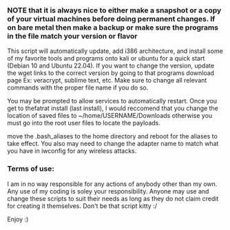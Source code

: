 ### NOTE that it is always nice to either make a snapshot or a copy of your virtual machines before doing permanent changes. If on bare metal then make a backup or make sure the programs in the file match your version or flavor 

This script will automatically update, add i386 architecture, and install some of my favorite tools and programs onto kali or ubuntu for a quick start (Debian 10 and Ubuntu 22.04). If you want to change the version, update the wget links to the correct version by going to that programs download page Ex: veracrypt, sublime text, etc. Make sure to change all relevant commands with the proper file name if you do so.

You may be prompted to allow services to automatically restart. Once you get to thefatrat install (last install), I would reccomend that you change the location of saved files to ~/home/USERNAME/Downloads otherwise you must go into the root user files to locate the payloads.

move the .bash_aliases to the home directory and reboot for the aliases to take effect. You also may need to change the adapter name to match what you have in iwconfig for any wireless attacks. 


### Terms of use:
I am in no way responsible for any actions of anybody other than my own. Any use of my coding is soley your responsibility. Anyone may use and change these scripts to suit their needs as long as they do not claim credit for creating it themselves. Don't be that script kitty :/ 


Enjoy :)
